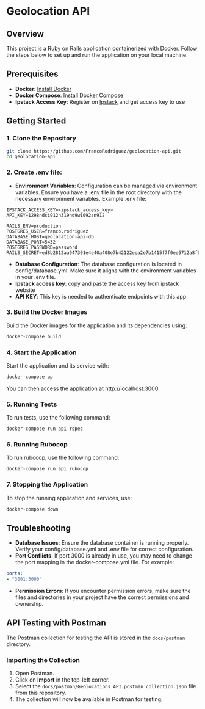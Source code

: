 # Geolocation API

## Overview

This project is a Ruby on Rails application containerized with Docker. Follow the steps below to set up and run the application on your local machine.

## Prerequisites

- **Docker**: [Install Docker](https://docs.docker.com/get-docker/)
- **Docker Compose**: [Install Docker Compose](https://docs.docker.com/compose/install/)
- **Ipstack Access Key**: Register on [Ipstack](https://ipstack.com/) and get access key to use

## Getting Started

### 1. Clone the Repository

```bash
git clone https://github.com/FrancoRodriguez/geolocation-api.git
cd geolocation-api
```

### 2. Create .env file:
- **Environment Variables**: Configuration can be managed via environment variables. Ensure you have a .env file in the root directory with the necessary environment variables. Example .env file:

```env
IPSTACK_ACCESS_KEY=<ipstack_access_key>
API_KEY=1298ndsi912n319hd9w1092sn912

RAILS_ENV=production
POSTGRES_USER=franco.rodriguez
DATABASE_HOST=geolocation-api-db
DATABASE_PORT=5432
POSTGRES_PASSWORD=password
RAILS_SECRET=ed8b2812aa947301e4e40a408e7b42122eea2e7b1415f7f0ee6712a8f6a44fc45bc9034519761e1f439f7784a2e93b273dfa5afba52eddd55fd2fec3581fe6e3
```

- **Database Configuration**: The database configuration is located in config/database.yml. Make sure it aligns with the environment variables in your .env file.
- **Ipstack access key**: copy and paste the access key from ipstack website
- **API KEY**: This key is needed to authenticate endpoints with this app

### 3. Build the Docker Images
Build the Docker images for the application and its dependencies using:

```bash
docker-compose build
```

### 4. Start the Application
Start the application and its service with:

```bash
docker-compose up
```

You can then access the application at http://localhost:3000.

### 5. Running Tests
To run tests, use the following command:

```bash
docker-compose run api rspec
```

### 6. Running Rubocop
To run rubocop, use the following command:

```bash
docker-compose run api rubocop
```

### 7. Stopping the Application
To stop the running application and services, use:

```bash
docker-compose down
```

## Troubleshooting
 - **Database Issues**: Ensure the database container is running properly. Verify your config/database.yml and .env file for correct configuration.
 - **Port Conflicts**: If port 3000 is already in use, you may need to change the port mapping in the docker-compose.yml file. For example:
```yaml
ports:
- "3001:3000"
```
 - **Permission Errors**: If you encounter permission errors, make sure the files and directories in your project have the correct permissions and ownership.

## API Testing with Postman

The Postman collection for testing the API is stored in the `docs/postman` directory.

### Importing the Collection

1. Open Postman.
2. Click on **Import** in the top-left corner.
3. Select the `docs/postman/Geolocations_API.postman_collection.json` file from this repository.
4. The collection will now be available in Postman for testing.